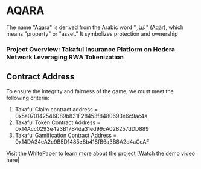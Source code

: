 # AQARA

The name "Aqara" is derived from the Arabic word "عَقار" (Aqār), which means "property" or "asset." It symbolizes protection and ownership

### Project Overview: Takaful Insurance Platform on Hedera Network Leveraging RWA Tokenization

## Contract Address

To ensure the integrity and fairness of the game, we must meet the following criteria:

1. Takaful Claim contract address = 0x5a070142546D89b831F28453f8480693e6c9ac4a
2. Takaful Token Contract Address = 0x14Acc0293e423B17B4da31ed99cA028257dDD889
3. Takaful Gamification Contract Address = 0x14DA34eA2c9B5D1485e8b418fB6a3B8A2d4aCcAF

[Visit the WhitePaper to learn more about the project](https://khadijahsresume.notion.site/AQARA-68df5f18b4eb49a4936e2512d5837fdc?pvs=4)
[Watch the demo video here]
